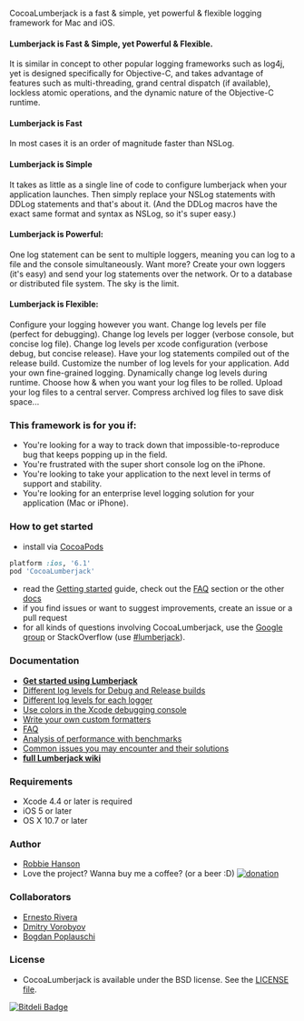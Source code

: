 CocoaLumberjack is a fast & simple, yet powerful & flexible logging framework for Mac and iOS.

#### Lumberjack is Fast & Simple, yet Powerful & Flexible.

It is similar in concept to other popular logging frameworks such as log4j, yet is designed specifically for Objective-C, and takes advantage of features such as multi-threading, grand central dispatch (if available), lockless atomic operations, and the dynamic nature of the Objective-C runtime.

#### Lumberjack is Fast

In most cases it is an order of magnitude faster than NSLog.

#### Lumberjack is Simple

It takes as little as a single line of code to configure lumberjack when your application launches. Then simply replace your NSLog statements with DDLog statements and that's about it. (And the DDLog macros have the exact same format and syntax as NSLog, so it's super easy.)

#### Lumberjack is Powerful:

One log statement can be sent to multiple loggers, meaning you can log to a file and the console simultaneously. Want more? Create your own loggers (it's easy) and send your log statements over the network. Or to a database or distributed file system. The sky is the limit.

#### Lumberjack is Flexible:

Configure your logging however you want. Change log levels per file (perfect for debugging). Change log levels per logger (verbose console, but concise log file). Change log levels per xcode configuration (verbose debug, but concise release). Have your log statements compiled out of the release build. Customize the number of log levels for your application. Add your own fine-grained logging. Dynamically change log levels during runtime. Choose how & when you want your log files to be rolled. Upload your log files to a central server. Compress archived log files to save disk space...

### This framework is for you if:

-   You're looking for a way to track down that impossible-to-reproduce bug that keeps popping up in the field.
-   You're frustrated with the super short console log on the iPhone.
-   You're looking to take your application to the next level in terms of support and stability.
-   You're looking for an enterprise level logging solution for your application (Mac or iPhone).

### How to get started
- install via [CocoaPods](http://cocoapods.org)

```ruby
platform :ios, '6.1'
pod 'CocoaLumberjack'
```
- read the [Getting started](https://github.com/CocoaLumberjack/CocoaLumberjack/wiki/GettingStarted) guide, check out the [FAQ](https://github.com/CocoaLumberjack/CocoaLumberjack/wiki/FAQ) section or the other [docs](https://github.com/CocoaLumberjack/CocoaLumberjack/wiki)
- if you find issues or want to suggest improvements, create an issue or a pull request
- for all kinds of questions involving CocoaLumberjack, use the [Google group](http://groups.google.com/group/cocoalumberjack) or StackOverflow (use [#lumberjack](http://stackoverflow.com/questions/tagged/lumberjack)).

### Documentation
- **[Get started using Lumberjack](https://github.com/CocoaLumberjack/CocoaLumberjack/wiki/GettingStarted)**<br/>
- [Different log levels for Debug and Release builds](https://github.com/CocoaLumberjack/CocoaLumberjack/wiki/XcodeTricks)<br/>
- [Different log levels for each logger](https://github.com/CocoaLumberjack/CocoaLumberjack/wiki/PerLoggerLogLevels)<br/>
- [Use colors in the Xcode debugging console](https://github.com/CocoaLumberjack/CocoaLumberjack/wiki/XcodeColors)<br/>
- [Write your own custom formatters](https://github.com/CocoaLumberjack/CocoaLumberjack/wiki/CustomFormatters)<br/>
- [FAQ](https://github.com/CocoaLumberjack/CocoaLumberjack/wiki/FAQ)<br/>
- [Analysis of performance with benchmarks](https://github.com/CocoaLumberjack/CocoaLumberjack/wiki/Performance)<br/>
- [Common issues you may encounter and their solutions](https://github.com/CocoaLumberjack/CocoaLumberjack/wiki/ProblemSolution)<br/>
- **[full Lumberjack wiki](https://github.com/CocoaLumberjack/CocoaLumberjack/wiki)**<br/>

### Requirements 
- Xcode 4.4 or later is required
- iOS 5 or later
- OS X 10.7 or later

### Author
- [Robbie Hanson](https://github.com/robbiehanson)
- Love the project? Wanna buy me a coffee? (or a beer :D) [![donation](http://www.paypal.com/en_US/i/btn/btn_donate_SM.gif)](https://www.paypal.com/cgi-bin/webscr?cmd=_s-xclick&hosted_button_id=UZRA26JPJB3DA)

### Collaborators
- [Ernesto Rivera](https://github.com/rivera-ernesto)
- [Dmitry Vorobyov](https://github.com/dvor)
- [Bogdan Poplauschi](https://github.com/bpoplauschi)

### License
- CocoaLumberjack is available under the BSD license. See the [LICENSE file](https://github.com/CocoaLumberjack/CocoaLumberjack/blob/master/LICENSE.txt).


[![Bitdeli Badge](https://d2weczhvl823v0.cloudfront.net/CocoaLumberjack/cocoalumberjack/trend.png)](https://bitdeli.com/free "Bitdeli Badge")
